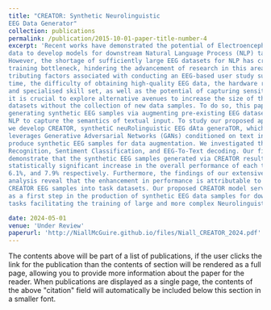 ```yaml
---
title: "CREATOR: Synthetic Neurolinguistic
EEG Data Generator"
collection: publications
permalink: /publication/2015-10-01-paper-title-number-4
excerpt: 'Recent works have demonstrated the potential of Electroencephalography (EEG)
data to develop models for downstream Natural Language Process (NLP) tasks.
However, the shortage of sufficiently large EEG datasets for NLP has created a
training bottleneck, hindering the advancement of research in this area. With con-
tributing factors associated with conducting an EEG-based user study such as cost,
time, the difficulty of obtaining high-quality EEG data, the hardware requirements,
and specialised skill set, as well as the potential of capturing sensitive/personal data,
it is crucial to explore alternative avenues to increase the size of the existing EEG
datasets without the collection of new data samples. To do so, this paper proposes
generating synthetic EEG samples via augmenting pre-existing EEG datasets for
NLP to capture the semantics of textual input. To study our proposed approach,
we develop CREATOR, synthetiC neuRolinguistic EEG dAta generaTOR, which
leverages Generative Adversarial Networks (GANs) conditioned on text input to
produce synthetic EEG samples for data augmentation. We investigated the effectiveness of CREATOR on three popular EEG-Text paired NLP tasks i.e. Named Entity
Recognition, Sentiment Classification, and EEG-To-Text decoding. Our findings
demonstrate that the synthetic EEG samples generated via CREATOR resulted in a
statistically significant increase in the overall performance of each task by 6.6%,
6.1%, and 7.9% respectively. Furthermore, the findings of our extensive ablation
analysis reveal that the enhancement in performance is attributable to incorporating
CREATOR EEG samples into task datasets. Our proposed CREATOR model serves
as a first step in the production of synthetic EEG data samples for downstream NLP
tasks facilitating the training of large and more complex Neurolinguistic models.'

date: 2024-05-01
venue: 'Under Review'
paperurl: 'http://NiallMcGuire.github.io/files/Niall_CREATOR_2024.pdf'
---
```


The contents above will be part of a list of publications, if the user clicks the link for the publication than the contents of section will be rendered as a full page, allowing you to provide more information about the paper for the reader. When publications are displayed as a single page, the contents of the above "citation" field will automatically be included below this section in a smaller font.